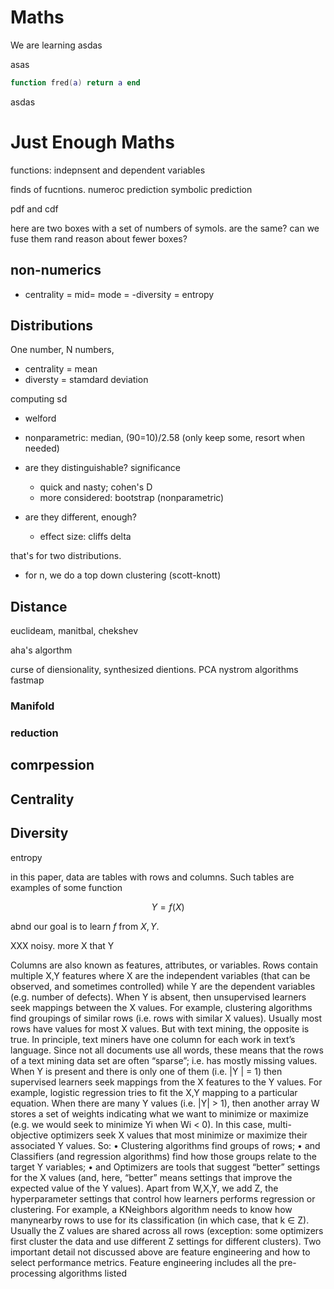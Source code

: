 # Maths

We are learning 
 asdas

asas

```lua
function fred(a) return a end
```

asdas
# Just Enough Maths

functions:
indepnsent and dependent variables

finds of fucntions. numeroc prediction symbolic prediction


pdf and cdf

here are two boxes with a set of numbers of symols. are the same? can we fuse them rand reason about fewer boxes?

## non-numerics

- centrality = mid= mode
= -diversity = entropy

## Distributions

One number, N numbers, 
- centrality = mean 
- diversty = stamdard deviation 

computing sd
- welford
- nonparametric: median, (90=10)/2.58 (only keep some, resort when needed)

- are they distinguishable? significance
  - quick and nasty; cohen's D
  - more considered: bootstrap (nonparametric)
- are they different, enough?
  - effect size: cliffs delta

that's for two distributions.
- for n, we do a top down clustering (scott-knott)

## Distance
euclideam, manitbal, chekshev

aha's algorthm

curse of diensionality, synthesized dientions. PCA nystrom algorithms fastmap

### Manifold
### reduction
## comrpession

## Centrality

## Diversity
 entropy

in this paper, data are tables with rows and columns. Such tables are
examples of some function

$$Y=f(X)$$

abnd our goal is to learn $f$ from $X,Y$. 

XXX noisy. more X that Y

Columns are
also known as features, attributes, or variables. Rows contain
multiple X,Y features where X are the independent variables (that
can be observed, and sometimes controlled) while Y are the dependent
variables (e.g. number of defects). When Y is absent, then unsupervised
learners seek mappings between the X values. For example, clustering
algorithms find groupings of similar rows (i.e. rows with similar
X values). Usually most rows have values for most X values. But
with text mining, the opposite is true. In principle, text miners
have one column for each work in text’s language. Since not all
documents use all words, these means that the rows of a text mining
data set are often “sparse”; i.e. has mostly missing values. When
Y is present and there is only one of them (i.e. |Y | = 1) then
supervised learners seek mappings from the X features to the Y
values. For example, logistic regression tries to fit the X,Y mapping
to a particular equation. When there are many Y values (i.e. |Y| >
1), then another array W stores a set of weights indicating what
we want to minimize or maximize (e.g. we would seek to minimize Yi
when Wi < 0). In this case, multi-objective optimizers seek X values
that most minimize or maximize their associated Y values. So: •
Clustering algorithms find groups of rows; • and Classifiers (and
regression algorithms) find how those groups relate to the target
Y variables; • and Optimizers are tools that suggest “better”
settings for the X values (and, here, “better” means settings that
improve the expected value of the Y values). Apart from W,X,Y, we
add Z, the hyperparameter settings that control how learners performs
regression or clustering. For example, a KNeighbors algorithm needs
to know how manynearby rows to use for its classification (in which
case, that k ∈ Z). Usually the Z values are shared across all rows
(exception: some optimizers first cluster the data and use different
Z settings for different clusters). Two important detail not discussed
above are feature engineering and how to select performance metrics.
Feature engineering includes all the pre-processing algorithms
listed

